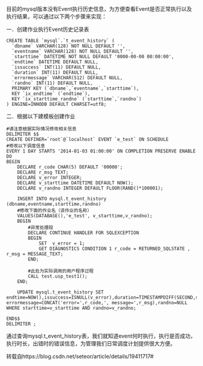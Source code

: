 目前的mysql版本没有Event执行历史信息，为方便查看Event是否正常执行以及执行结果，可以通过以下两个步骤来实现：

一．创建作业执行Event历史记录表

	CREATE TABLE `mysql`.`t_event_history` (
	  `dbname` VARCHAR(128) NOT NULL DEFAULT '',
	  `eventname` VARCHAR(128) NOT NULL DEFAULT '',
	  `starttime` DATETIME NOT NULL DEFAULT '0000-00-00 00:00:00',
	  `endtime` DATETIME DEFAULT NULL,
	  `issuccess` INT(11) DEFAULT NULL,
	  `duration` INT(11) DEFAULT NULL,
	  `errormessage` VARCHAR(512) DEFAULT NULL,
	  `randno` INT(11) DEFAULT NULL,
	  PRIMARY KEY (`dbname`,`eventname`,`starttime`),
	  KEY `ix_endtime` (`endtime`),
	  KEY `ix_starttime_randno` (`starttime`,`randno`)
	) ENGINE=INNODB DEFAULT CHARSET=utf8;

二．根据以下建模板创建作业

	#请注意根据实际情况修改相关信息
	DELIMITER $$
	CREATE DEFINER=`root`@`localhost` EVENT `e_test` ON SCHEDULE 
	#修改以下调度信息
	EVERY 1 DAY STARTS '2014-01-03 01:00:00' ON COMPLETION PRESERVE ENABLE DO 
	BEGIN
		DECLARE r_code CHAR(5) DEFAULT '00000';
		DECLARE r_msg TEXT;
		DECLARE v_error INTEGER;
		DECLARE	v_starttime DATETIME DEFAULT NOW();
		DECLARE v_randno INTEGER DEFAULT FLOOR(RAND()*100001);

		INSERT INTO mysql.t_event_history (dbname,eventname,starttime,randno) 
		#修改下面的作业名（该作业的名称）
		VALUES(DATABASE(),'e_test', v_starttime,v_randno);	
		BEGIN
			#异常处理段
			DECLARE CONTINUE HANDLER FOR SQLEXCEPTION  
			BEGIN
				SET  v_error = 1;
				GET DIAGNOSTICS CONDITION 1 r_code = RETURNED_SQLSTATE , r_msg = MESSAGE_TEXT;
			END;

			#此处为实际调用的用户程序过程
			CALL test.usp_test1();
		END;

		UPDATE mysql.t_event_history SET endtime=NOW(),issuccess=ISNULL(v_error),duration=TIMESTAMPDIFF(SECOND,starttime,NOW()), errormessage=CONCAT('error=',r_code,', message=',r_msg),randno=NULL WHERE starttime=v_starttime AND randno=v_randno;

	END$$
	DELIMITER ;

通过查询mysql.t_event_history表，我们就知道event何时执行，执行是否成功，执行时长，出错时的错误信息，为管理我们日常调度计划提供很大方便。

转载自https://blog.csdn.net/seteor/article/details/19411717#
